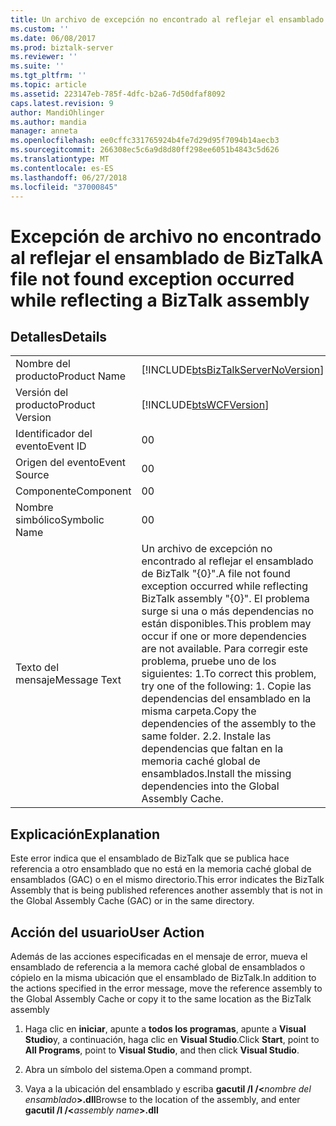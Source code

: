 ```yaml
---
title: Un archivo de excepción no encontrado al reflejar el ensamblado de BizTalk | Microsoft Docs
ms.custom: ''
ms.date: 06/08/2017
ms.prod: biztalk-server
ms.reviewer: ''
ms.suite: ''
ms.tgt_pltfrm: ''
ms.topic: article
ms.assetid: 223147eb-785f-4dfc-b2a6-7d50dfaf8092
caps.latest.revision: 9
author: MandiOhlinger
ms.author: mandia
manager: anneta
ms.openlocfilehash: ee0cffc331765924b4fe7d29d95f7094b14aecb3
ms.sourcegitcommit: 266308ec5c6a9d8d80ff298ee6051b4843c5d626
ms.translationtype: MT
ms.contentlocale: es-ES
ms.lasthandoff: 06/27/2018
ms.locfileid: "37000845"
---
```

# <a name="a-file-not-found-exception-occurred-while-reflecting-a-biztalk-assembly"></a><span data-ttu-id="c2e94-102">Excepción de archivo no encontrado al reflejar el ensamblado de BizTalk</span><span class="sxs-lookup"><span data-stu-id="c2e94-102">A file not found exception occurred while reflecting a BizTalk assembly</span></span>
## <a name="details"></a><span data-ttu-id="c2e94-103">Detalles</span><span class="sxs-lookup"><span data-stu-id="c2e94-103">Details</span></span>  

|                 |                                                                                                                                                                                                                                                                                                                                        |
|-----------------|----------------------------------------------------------------------------------------------------------------------------------------------------------------------------------------------------------------------------------------------------------------------------------------------------------------------------------------|
|  <span data-ttu-id="c2e94-104">Nombre del producto</span><span class="sxs-lookup"><span data-stu-id="c2e94-104">Product Name</span></span>   |                                                                                                                           [!INCLUDE[btsBizTalkServerNoVersion](../includes/btsbiztalkservernoversion-md.md)]                                                                                                                           |
| <span data-ttu-id="c2e94-105">Versión del producto</span><span class="sxs-lookup"><span data-stu-id="c2e94-105">Product Version</span></span> |                                                                                                                                       [!INCLUDE[btsWCFVersion](../includes/btswcfversion-md.md)]                                                                                                                                       |
|    <span data-ttu-id="c2e94-106">Identificador del evento</span><span class="sxs-lookup"><span data-stu-id="c2e94-106">Event ID</span></span>     |                                                                                                                                                                   <span data-ttu-id="c2e94-107">0</span><span class="sxs-lookup"><span data-stu-id="c2e94-107">0</span></span>                                                                                                                                                                    |
|  <span data-ttu-id="c2e94-108">Origen del evento</span><span class="sxs-lookup"><span data-stu-id="c2e94-108">Event Source</span></span>   |                                                                                                                                                                   <span data-ttu-id="c2e94-109">0</span><span class="sxs-lookup"><span data-stu-id="c2e94-109">0</span></span>                                                                                                                                                                    |
|    <span data-ttu-id="c2e94-110">Componente</span><span class="sxs-lookup"><span data-stu-id="c2e94-110">Component</span></span>    |                                                                                                                                                                   <span data-ttu-id="c2e94-111">0</span><span class="sxs-lookup"><span data-stu-id="c2e94-111">0</span></span>                                                                                                                                                                    |
|  <span data-ttu-id="c2e94-112">Nombre simbólico</span><span class="sxs-lookup"><span data-stu-id="c2e94-112">Symbolic Name</span></span>  |                                                                                                                                                                   <span data-ttu-id="c2e94-113">0</span><span class="sxs-lookup"><span data-stu-id="c2e94-113">0</span></span>                                                                                                                                                                    |
|  <span data-ttu-id="c2e94-114">Texto del mensaje</span><span class="sxs-lookup"><span data-stu-id="c2e94-114">Message Text</span></span>   | <span data-ttu-id="c2e94-115">Un archivo de excepción no encontrado al reflejar el ensamblado de BizTalk "{0}".</span><span class="sxs-lookup"><span data-stu-id="c2e94-115">A file not found exception occurred while reflecting BizTalk assembly "{0}".</span></span> <span data-ttu-id="c2e94-116">El problema surge si una o más dependencias no están disponibles.</span><span class="sxs-lookup"><span data-stu-id="c2e94-116">This problem may occur if one or more dependencies are not available.</span></span> <span data-ttu-id="c2e94-117">Para corregir este problema, pruebe uno de los siguientes: 1.</span><span class="sxs-lookup"><span data-stu-id="c2e94-117">To correct this problem, try one of the following: 1.</span></span> <span data-ttu-id="c2e94-118">Copie las dependencias del ensamblado en la misma carpeta.</span><span class="sxs-lookup"><span data-stu-id="c2e94-118">Copy the dependencies of the assembly to the same folder.</span></span> <span data-ttu-id="c2e94-119">2.</span><span class="sxs-lookup"><span data-stu-id="c2e94-119">2.</span></span> <span data-ttu-id="c2e94-120">Instale las dependencias que faltan en la memoria caché global de ensamblados.</span><span class="sxs-lookup"><span data-stu-id="c2e94-120">Install the missing dependencies into the Global Assembly Cache.</span></span> |

## <a name="explanation"></a><span data-ttu-id="c2e94-121">Explicación</span><span class="sxs-lookup"><span data-stu-id="c2e94-121">Explanation</span></span>  
 <span data-ttu-id="c2e94-122">Este error indica que el ensamblado de BizTalk que se publica hace referencia a otro ensamblado que no está en la memoria caché global de ensamblados (GAC) o en el mismo directorio.</span><span class="sxs-lookup"><span data-stu-id="c2e94-122">This error indicates the BizTalk Assembly that is being published references another assembly that is not in the Global Assembly Cache (GAC) or in the same directory.</span></span>  

## <a name="user-action"></a><span data-ttu-id="c2e94-123">Acción del usuario</span><span class="sxs-lookup"><span data-stu-id="c2e94-123">User Action</span></span>  
 <span data-ttu-id="c2e94-124">Además de las acciones especificadas en el mensaje de error, mueva el ensamblado de referencia a la memora caché global de ensamblados o cópielo en la misma ubicación que el ensamblado de BizTalk.</span><span class="sxs-lookup"><span data-stu-id="c2e94-124">In addition to the actions specified in the error message, move the reference assembly to the Global Assembly Cache or copy it to the same location as the BizTalk assembly</span></span>  

1. <span data-ttu-id="c2e94-125">Haga clic en **iniciar**, apunte a **todos los programas**, apunte a **Visual Studio**y, a continuación, haga clic en **Visual Studio**.</span><span class="sxs-lookup"><span data-stu-id="c2e94-125">Click **Start**, point to **All Programs**, point to **Visual Studio**, and then click **Visual Studio**.</span></span>  

2. <span data-ttu-id="c2e94-126">Abra un símbolo del sistema.</span><span class="sxs-lookup"><span data-stu-id="c2e94-126">Open a command prompt.</span></span>  

3. <span data-ttu-id="c2e94-127">Vaya a la ubicación del ensamblado y escriba **gacutil /I /\<**<em>nombre del ensamblado</em>**\>.dll**</span><span class="sxs-lookup"><span data-stu-id="c2e94-127">Browse to the location of the assembly, and enter **gacutil /I /\<**<em>assembly name</em>**\>.dll**</span></span>
